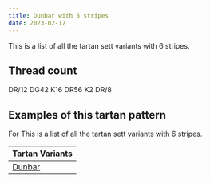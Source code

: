 ```yaml
---
title: Dunbar with 6 stripes
date: 2023-02-17
---
```

This is a list of all the tartan sett variants with 6 stripes.

## Thread count
DR/12 DG42 K16 DR56 K2 DR/8

## Examples of this tartan pattern
For This is a list of all the tartan sett variants with 6 stripes.

| Tartan Variants |
|---------------|
| [Dunbar](/variants/dr/12/dg42/k16/dr56/k2/dr/8-dg11450d-draa0000-k000000/)||
